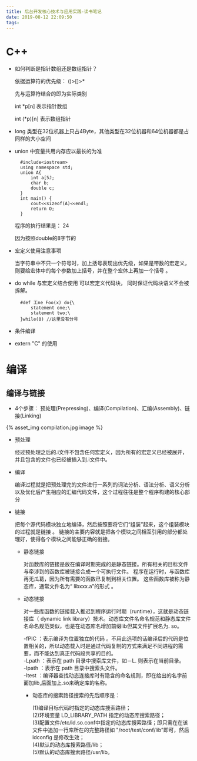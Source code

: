 ```yaml
---
title: 后台开发核心技术与应用实践-读书笔记
date: 2019-08-12 22:09:50
tags:
---
```

# C++ 
* 如何判断是指针数组还是数组指针？

    依据运算符的优先级： ()>[]>*

    先与运算符结合的即为实际类别

    int *p[n] 表示指针数组

    int (*p)[n] 表示数组指针

* long 类型在32位机器上只占4Byte，其他类型在32位机器和64位机器都是占同样的大小空间
* union 中变量共用内存应以最长的为准

        #include<iostream>
        using namespace std;
        union A{
            int a[5J;
            char b;
            double c;
        }
        int main() {
            cout<<sizeof(A)<<endl;
            return O;
        }

    程序的执行结果是：
    24

    因为按照double的8字节的

* 宏定义使用注意事项

    当字符串中不只一个符号时，加上括号表现出优先级，如果是带数的宏定义，则要给宏体中的每个参数加上括号，并在整个宏体上再加一个括号 。

* do while 与宏定义结合使用 可以宏定义代码块， 同时保证代码块语义不会被拆解。

        #def 工ne Foo(x) do{\
            statement one;\
            statement two;\
        }while(0) //这里没有分号

* 条件编译 
* extern "C" 的使用

# 编译

## 编译与链接

* 4个步骤： 预处理(Prepressing)、编译(Compilation)、汇编(Assembly)、链接(Linking)

{% asset_img compilation.jpg image %}

* 预处理

    经过预处理之后的.i文件不包含任何宏定义，因为所有的宏定义已经被展开，并且包含的文件也已经被插入到.i文件中。

* 编译

    编译过程就是把预处理完的文件进行一系列的词法分析、语法分析、语义分析以及优化后产生相应的汇编代码文件，这个过程往往是整个程序构建的核心部分

* 链接

    把每个源代码模块独立地编译，然后按照要将它们“组装”起来，这个组装模块的过程就是链接 。 链接的主要内容就是把各个模块之间相互引用的部分都处理好，使得各个模块之间能够正确的衔接。

    * 静态链接

        对函数库的链接是放在编译时期完成的是静态链接。所有相关的目标文件与牵涉到的函数库被链接合成一个可执行文件。 程序在运行时，与函数库再无瓜葛，因为所有需要的函数已复制到相关位置。 这些函数库被称为静态库，通常文件名为“ libxxx.a”的形式 。
    
    * 动态链接

        对一些库函数的链接载入推迟到程序运行时期（runtime），这就是动态链接库（ dynamic link library）技术。动态库文件名命名规范和静态库文件名命名规范类似，也是在动态库名增加前缀lib但其文件扩展名为.        so。

        -fPIC ：表示编译为位置独立的代码 。不用此选项的话编译后的代码是位置相关的，所以动态载入时是通过代码复制的方式来满足不同进程的需要，而不能达到真正代码段共享的目的。<br>
        -Lpath ：表示在 path 目录中搜索库文件，如－L. 则表示在当前目录。<br>
        -Ipath ：表示在 path 目录中搜索头文件。<br>
        -ltest ：编译器查找动态连接库时有隐含的命名规则，即在给出的名字前面加lib,后面加上.so来确定库的名称。<br>

        * 动态库的搜索路径搜索的先后顺序是：

            (1)编译目标代码时指定的动态库搜索路径；<br>
            (2)环境变量 LD_LIBRARY_PATH 指定的动态库搜索路径；<br>
            (3)配置文件/etc/ld.so.conf中指定的动态库搜索路径；即只需在在该文件中追加一行库所在的完整路径如 "/root/test/conf/lib”即可，然后ldconfig 是修改生效；<br>
            (4)默认的动态库搜索路径/lib； <br>
            (5)默认的动态库搜索路径/usr/lib。